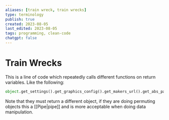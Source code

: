 ```yaml
---
aliases: [train wreck, train wrecks]
type: terminology
publish: true
created: 2023-08-05
last_edited: 2023-08-05
tags: programming, clean-code
chatgpt: false
---
```

# Train Wrecks

This is a line of code which repeatedly calls different functions on return variables. Like the following:

```python
object.get_settings().get_graphics_config().get_makers_url().get_abs_path()
```

Note that they must return a different object, if they are doing permuting objects this a [[Pipe|pipe]] and is more acceptable when doing data manipulation.